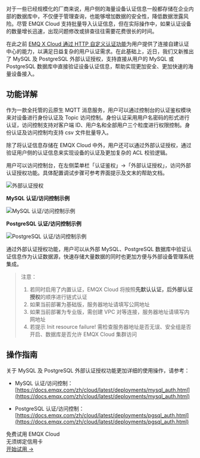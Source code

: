 对于一些已经规模化的厂商来说，用户侧的海量设备认证信息一般都存储在企业内部的数据库中，不仅便于管理查询，也能够增加数据的安全性，降低数据泄露风险。尽管 EMQX Cloud 支持批量导入认证信息，但在实际操作中，如果认证设备的数量增长迅速，出现问题修改或排查往往需要花费很长的时间。

在此之前 [EMQ X Cloud 通过 HTTP 自定义认证功能](https://www.emqx.com/zh/blog/emqx-cloud-http-custom-authentication)为用户提供了连接自建认证中心的能力，以满足日益复杂的用户认证需求。在此基础上，近日，我们又新推出了 MySQL 及 PostgreSQL 外部认证授权，支持直接从用户的 MySQL 或 PostgreSQL 数据库中直接验证设备认证信息，帮助实现更加安全、更加快速的海量设备接入。

## **功能详解**

作为一款全托管的云原生 MQTT 消息服务，用户可以通过控制台的认证鉴权模块来对设备进行身份认证及 Topic 访问控制。身份认证采用用户名密码的形式进行认证，访问控制支持对客户端 ID、用户名和全部用户三个粒度进行权限控制。身份认证及访问控制均支持 csv 文件批量导入。

除了将认证信息存储在 EMQX Cloud 中外，用户还可以通过外部认证授权，通过验证用户侧的认证信息来实现设备的认证及更加复杂的 ACL 校验逻辑。

用户可以访问控制台，在左侧菜单栏「认证鉴权」->「外部认证授权」，访问外部认证授权功能。具体配置调试步骤可参考界面提示及文末的帮助文档。

![外部认证授权](https://assets.emqx.com/images/814d54403468585cbe69b8a9fc1b48d4.png)

**MySQL 认证/访问控制示例**

![MySQL 认证/访问控制示例](https://assets.emqx.com/images/49934da90a9fc04e0a398941ed0e8074.png)

**PostgreSQL 认证/访问控制示例**

![PostgreSQL 认证/访问控制示例](https://assets.emqx.com/images/78b6d0ce3f6ebecbe448aec3f297adb6.png)

通过外部认证授权功能，用户可以从外部 MySQL、PostgreSQL 数据库中验证认证信息作为认证数据源，快速存储⼤量数据的同时也更加⽅便与外部设备管理系统集成。


>注意：
>
>1. 若同时启用了内置认证，EMQX Cloud 将按照**先默认认证，后外部认证授权**的顺序进行链式认证
>2. 如果当前部署为基础版，服务器地址请填写公网地址
>3. 如果当前部署为专业版，需创建 VPC 对等连接，服务器地址请填写内网地址
>4. 若提示 Init resource failure! 需检查服务器地址是否无误、安全组是否开启、数据库是否允许 EMQX Cloud 集群访问



## 操作指南

关于 MySQL 及 PostgreSQL 外部认证授权功能更加详细的使用操作，请参考：

- MySQL 认证/访问控制：[https://docs.emqx.com/zh/cloud/latest/deployments/mysql_auth.html](https://docs.emqx.com/zh/cloud/latest/deployments/mysql_auth.html) 

- PostgreSQL 认证/访问控制：[https://docs.emqx.com/zh/cloud/latest/deployments/pgsql_auth.html](https://docs.emqx.com/zh/cloud/latest/deployments/pgsql_auth.html) 
 


<section class="promotion">
    <div>
        免费试用 EMQX Cloud
        <div class="is-size-14 is-text-normal has-text-weight-normal">无须绑定信用卡</div>
    </div>
    <a href="https://www.emqx.com/zh/signup?continue=https://cloud.emqx.com/console/deployments/0?oper=new" class="button is-gradient px-5">开始试用 →</a>
</section>
